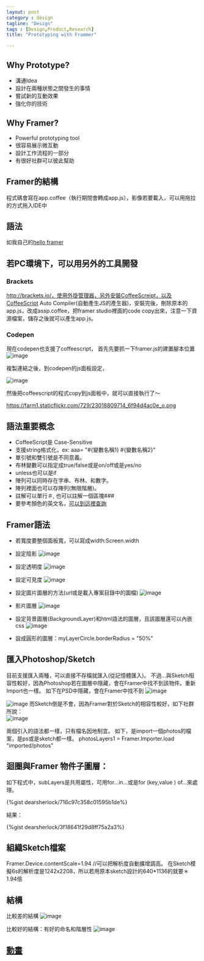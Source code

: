 ```yaml
---
layout: post
category : design 
tagline: "Design"
tags : [Design,Product,Research]
title: "Prototyping with Frammer"

---
```

## Why Prototype?
- 溝通Idea
- 設計在兩種狀態之間發生的事情
- 嘗試新的互動效果
- 強化你的技術

## Why Framer?
- Powerful prototyping tool
- 很容易展示微互動
- 設計工作流程的一部分
- 有很好社群可以彼此幫助

## Framer的結構
程式碼會寫在app.coffee（執行期間會轉成app.js），影像若要載入，可以用拖拉的方式拖入IDE中


## 語法
如我自己的[hello framer](https://www.dropbox.com/sh/oo8enm9qvscdnvm/AABD6Q0SK_BioIgqmS5I39_ha?dl=0)


## 若PC環境下，可以用另外的工具開發  

### Brackets
http://brackets.io/，使用外掛管理器，另外安裝CoffeeScreipt，以及CoffeeScript Auto Compiler(自動產生JS的產生器)，安裝完後，刪除原本的app.js，改成assp.coffee，把framer studio裡面的code copy出來，注意一下資源檔案，儲存之後就可以產生app.js。

### Codepen
現在codepen也支援了coffeescript，
首先先要抓一下framer.js的建置腳本位置
![image](https://farm6.staticflickr.com/5750/23620847306_d7092051b1_o.png)

複製連結之後，到codepen的js面板設定，

![image](https://farm6.staticflickr.com/5804/23620867196_9882234939_o.png)

然後把coffeescript的程式copy到js面板中，就可以直接執行了～

https://farm1.staticflickr.com/729/23018809714_6f94d4ac0e_o.png

## 語法重要概念
- CoffeeScript是 Case-Sensitive
- 支援string格式化，ex: aaa= "#{變數名稱1} #{變數名稱2}"
- 單引號和雙引號是不同意義。
- 布林變數可以指定成true/false或是on/off或是yes/no
- unless也可以是if
- 陣列可以同時存在字串、布林、和數字。
- 陣列裡面也可以存陣列(無限階層)。
- 註解可以單行＃, 也可以註解一個區塊###
- 要參考顏色的英文名，[可以到這裡查詢](https://developer.mozilla.org/en-US/docs/Web/CSS/color_value#Color_keywords)



## Framer語法
- 若寬度要整個面板寬，可以寫成width:Screen.width
- 設定陰影
![image](https://farm1.staticflickr.com/736/23669576995_fa94c095b3_o.png)

- 設定透明度
![image](https://farm1.staticflickr.com/580/23643529916_c5aa562c0b_o.png)
- 設定可見度
![image](https://farm6.staticflickr.com/5835/23301667159_0d90ce3912_o.png)

- 設定圖片圖層的方法(url或是載入專案目錄中的圖檔)
![image](https://farm1.staticflickr.com/704/23042731203_5a0dd0767c_o.png)

- 影片圖層
![image](https://farm1.staticflickr.com/665/23587397141_ec285a386b_o.png)

- 設定背景圖層(BackgroundLayer)和html語法的圖層，且該圖層還可以內嵌css
![image](https://farm6.staticflickr.com/5728/23301952939_82a935147f_o.png)

- 設成圓形的圖層：myLayerCircle.borderRadius = "50%"

## 匯入Photoshop/Sketch
目前支援匯入兩種，可以直接不存檔就匯入(從記憶體匯入)。
不過...與Sketch相容性較好，因為Photoshop若在圖層中隱藏，會在Framer中找不到該物件。重新Import也一樣。
如下在PSD中隱藏，會在Framer中找不到
![image](https://farm6.staticflickr.com/5804/23277370363_d62b28c577_o.png)

![image](https://farm6.staticflickr.com/5733/23904126345_f42b20b327_o.png)
而Sketch倒是不會，因為Framer對於Sketch的相容性較好，如下社群所說：  
![image](https://farm1.staticflickr.com/780/23821763661_676dca8282_o.png)

兩個引入的語法都一樣，只有檔名因地制宜。
如下，是import一個photos的檔案，是ps或是sketch都一樣。
photosLayers1 = Framer.Importer.load "imported/photos"

## 迴圈與Framer 物件子圖層：
如下程式中，subLayers是共用屬性，可用for...in...或是for (key,value ) of...來處理。

{%gist dearsherlock/716c97c358c01595b1de%}

結果：

{%gist dearsherlock/3f18641f29d8ff75a2a3%}



## 組織Sketch檔案
Framer.Device.contentScale=1.94  //可以把解析度自動擴增調高。
在Sketch模擬6s的解析度是1242x2208，所以若用原本sketch設計的640*1136的就要＊1.94倍

## 結構

比較差的結構
![image](https://farm1.staticflickr.com/585/23530309349_ba4dd61c83_o.png)

比較好的結構：有好的命名和階層性
![image](https://farm1.staticflickr.com/607/23872116316_cb01fa6da5_o.png)

## [動畫](http://)
